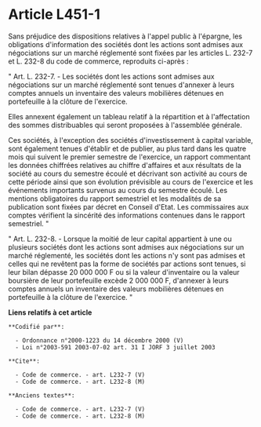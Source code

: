 # Article L451-1

Sans préjudice des dispositions relatives à l'appel public à l'épargne, les obligations d'information des sociétés dont les
actions sont admises aux négociations sur un marché réglementé sont fixées par les articles L. 232-7 et L. 232-8 du code de
commerce, reproduits ci-après :

" Art. L. 232-7. - Les sociétés dont les actions sont admises aux négociations sur un marché réglementé sont tenues d'annexer
à leurs comptes annuels un inventaire des valeurs mobilières détenues en portefeuille à la clôture de l'exercice.

Elles annexent également un tableau relatif à la répartition et à l'affectation des sommes distribuables qui seront proposées
à l'assemblée générale.

Ces sociétés, à l'exception des sociétés d'investissement à capital variable, sont également tenues d'établir et de publier,
au plus tard dans les quatre mois qui suivent le premier semestre de l'exercice, un rapport commentant les données chiffrées
relatives au chiffre d'affaires et aux résultats de la société au cours du semestre écoulé et décrivant son activité au cours
de cette période ainsi que son évolution prévisible au cours de l'exercice et les événements importants survenus au cours du
semestre écoulé. Les mentions obligatoires du rapport semestriel et les modalités de sa publication sont fixées par décret en
Conseil d'Etat. Les commissaires aux comptes vérifient la sincérité des informations contenues dans le rapport semestriel. "

" Art. L. 232-8. - Lorsque la moitié de leur capital appartient à une ou plusieurs sociétés dont les actions sont admises aux
négociations sur un marché réglementé, les sociétés dont les actions n'y sont pas admises et celles qui ne revêtent pas la
forme de sociétés par actions sont tenues, si leur bilan dépasse 20 000 000 F ou si la valeur d'inventaire ou la valeur
boursière de leur portefeuille excède 2 000 000 F, d'annexer à leurs comptes annuels un inventaire des valeurs mobilières
détenues en portefeuille à la clôture de l'exercice. "

**Liens relatifs à cet article**

	**Codifié par**:

	  - Ordonnance n°2000-1223 du 14 décembre 2000 (V)
	  - Loi n°2003-591 2003-07-02 art. 31 I JORF 3 juillet 2003

	**Cite**:

	  - Code de commerce. - art. L232-7 (V)
	  - Code de commerce. - art. L232-8 (M)

	**Anciens textes**:

	  - Code de commerce. - art. L232-7 (V)
	  - Code de commerce. - art. L232-8 (M)
